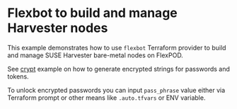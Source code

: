 # Flexbot to build and manage Harvester nodes

This example demonstrates how to use `flexbot` Terraform provider to build and manage SUSE
Harvester bare-metal nodes on FlexPOD.

See [crypt](../crypt) example on how to generate encrypted strings for passwords and tokens.

To unlock encrypted passwords you can input `pass_phrase` value either via Terraform prompt
or other means like `.auto.tfvars` or ENV variable.
